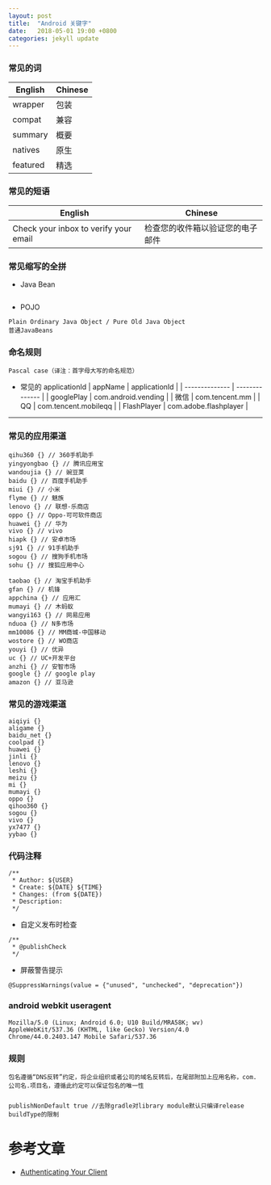 ```yaml
---
layout: post
title:  "Android 关键字"
date:   2018-05-01 19:00 +0800
categories: jekyll update
---
```


### 常见的词
| English | Chinese | 
| -------------- | -------------- | 
| wrapper | 包装 | 
| compat | 兼容 | 
| summary | 概要 | 
| natives | 原生 | 
| featured | 精选 | 

### 常见的短语
| English | Chinese | 
| -------------- | -------------- | 
| Check your inbox to verify your email | 检查您的收件箱以验证您的电子邮件 | 

### 常见缩写的全拼
* Java Bean
```

```
* POJO
```
Plain Ordinary Java Object / Pure Old Java Object
普通JavaBeans
```

### 命名规则
```
Pascal case（译注：首字母大写的命名规范）
```

* 常见的 applicationId
| appName | applicationId |
| -------------- | -------------- |
| googlePlay | com.android.vending |
| 微信 | com.tencent.mm |
| QQ | com.tencent.mobileqq |
| FlashPlayer | com.adobe.flashplayer |

---
### 常见的应用渠道
```
qihu360 {} // 360手机助手
yingyongbao {} // 腾讯应用宝
wandoujia {} // 豌豆荚
baidu {} // 百度手机助手
miui {} // 小米
flyme {} // 魅族
lenovo {} // 联想-乐商店
oppo {} // Oppo-可可软件商店
huawei {} // 华为
vivo {} // vivo
hiapk {} // 安卓市场
sj91 {} // 91手机助手
sogou {} // 搜狗手机市场
sohu {} // 搜狐应用中心

taobao {} // 淘宝手机助手
gfan {} // 机锋
appchina {} // 应用汇
mumayi {} // 木蚂蚁
wangyi163 {} // 网易应用
nduoa {} // N多市场
mm10086 {} // MM商城-中国移动
wostore {} // WO商店
youyi {} // 优异
uc {} // UC+开发平台
anzhi {} // 安智市场
google {} // google play
amazon {} // 亚马逊
```	

### 常见的游戏渠道
```
aiqiyi {}
aligame {}
baidu_net {}
coolpad {}
huawei {}
jinli {}
lenovo {}
leshi {}
meizu {}
mi {}
mumayi {}
oppo {}
qihoo360 {}
sogou {}
vivo {}
yx7477 {}
yybao {}
```

### 代码注释
```
/**
 * Author: ${USER}
 * Create: ${DATE} ${TIME}
 * Changes: (from ${DATE})
 * Description: 
 */
```
* 自定义发布时检查
```
/**
 * @publishCheck
 */
```
* 屏蔽警告提示
```
@SuppressWarnings(value = {"unused", "unchecked", "deprecation"})
```

### android webkit useragent
```
Mozilla/5.0 (Linux; Android 6.0; U10 Build/MRA58K; wv) AppleWebKit/537.36 (KHTML, like Gecko) Version/4.0 Chrome/44.0.2403.147 Mobile Safari/537.36
```

### 规则
```
包名遵循“DNS反转”约定，将企业组织或者公司的域名反转后，在尾部附加上应用名称，com.公司名.项目名，遵循此约定可以保证包名的唯一性
```

### 
```
publishNonDefault true //去除gradle对library module默认只编译release buildType的限制
```

# 参考文章
* [Authenticating Your Client][Authenticating_Your_Client]

[Authenticating_Your_Client]: https://developers.google.com/android/guides/client-auth?hl=zh-cn